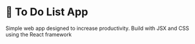 # 📝 To Do List App
Simple web app designed to increase productivity. Build with JSX and CSS using the React framework
